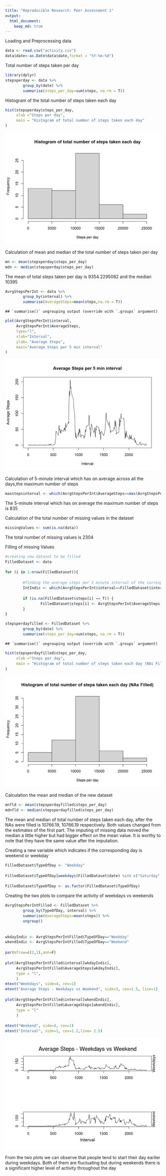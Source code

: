 ```yaml
---
title: "Reproducible Research: Peer Assessment 1"
output: 
  html_document:
    keep_md: true
---
```


Loading and Preprocessing data

```r
data <- read.csv("activity.csv")
data$date<-as.Date(data$date,format = "%Y-%m-%d")
```

Total number of steps taken per day

```r
library(dplyr)
stepsperday <- data %>% 
        group_by(date) %>%
        summarise(steps_per_day=sum(steps, na.rm = T))
```

Histogram of the total number of steps taken each day



```r
hist(stepsperday$steps_per_day,
     xlab ="Steps per day",
     main = "Histogram of total number of steps taken each day"
)
```

![](PA1_template_files/figure-html/unnamed-chunk-3-1.png)<!-- -->

Calculation of mean and median of the total number of steps taken per day


```r
mn <- mean(stepsperday$steps_per_day)
mdn <- median(stepsperday$steps_per_day)
```

The mean of total steps taken per day is 9354.2295082 and the median 10395




```r
AvrgStepsPerInt <- data %>%
        group_by(interval) %>%
        summarise(AverageSteps=mean(steps,na.rm = T))
```

```
## `summarise()` ungrouping output (override with `.groups` argument)
```

```r
plot(AvrgStepsPerInt$interval,
     AvrgStepsPerInt$AverageSteps, 
     type="l", 
     xlab="Interval",
     ylab= "Average Steps", 
     main="Average Steps per 5 min interval"
)
```

![](PA1_template_files/figure-html/unnamed-chunk-5-1.png)<!-- -->

Calculation of 5-minute interval which has on average across all the days,the maximum number of steps



```r
maxstepsinterval <- which(AvrgStepsPerInt$AverageSteps==max(AvrgStepsPerInt$AverageSteps))
```

The 5-minute interval which has on average the maximum number of steps is 835


Calculation of the total number of missing values in the dataset


```r
missingValues <- sum(is.na(data))
```

The total number of missing values is 2304

Filling of missing Values



```r
#creating new dataset to be filled 
FilledDataset <- data

for (i in 1:nrow(FilledDataset)){
        
        #finding the average steps per 5 minute interval of the corresponding day
        IntIndic <- which(AvrgStepsPerInt$interval==FilledDataset$interval[i])
        
        if (is.na(FilledDataset$steps[i] == T)) {
                FilledDataset$steps[i] <- AvrgStepsPerInt$AverageSteps[IntIndic]
        }
}
```




```r
stepsperdayfilled <- FilledDataset %>% 
        group_by(date) %>%
        summarise(steps_per_day=sum(steps, na.rm = T))
```

```
## `summarise()` ungrouping output (override with `.groups` argument)
```

```r
hist(stepsperdayfilled$steps_per_day,
     xlab ="Steps per day",
     main = "Histogram of total number of steps taken each day (NAs Filled)"
)
```

![](PA1_template_files/figure-html/unnamed-chunk-9-1.png)<!-- -->

Calculation the mean and median of the new dataset

```r
mnfld <- mean(stepsperdayfilled$steps_per_day)
mdnfld <- median(stepsperdayfilled$steps_per_day)
```


The mean and median of total number of steps taken each day, after the NAs were filled is 10766.19, 10766.19 respectively. Both values changed from the estimates of the first part. The imputing of missing data moved the median a little higher but had bigger effect on the mean value. It is worthy to note that they have the same value after the imputation.



Creating a new variable which indicates if the corresponding day is weekend or weekday


```r
FilledDataset$TypeOfDay <- "Weekday"

FilledDataset$TypeOfDay[weekdays(FilledDataset$date) %in% c("Saturday" , "Sunday")] <- "Weekend"

FilledDataset$TypeOfDay <- as.factor(FilledDataset$TypeOfDay)
```


Creating the two plots to compare the activity of weekdays vs weekends

```r
AvrgStepsPerIntFilled <- FilledDataset %>%
        group_by(TypeOfDay, interval) %>%
        summarise(AverageSteps=mean(steps)) %>% 
        ungroup()


wkdayIndic <- AvrgStepsPerIntFilled$TypeOfDay=="Weekday"
wkendIndic <- AvrgStepsPerIntFilled$TypeOfDay=="Weekend"

par(mfrow=c(2,1),ann=F)

plot(AvrgStepsPerIntFilled$interval[wkdayIndic],
     AvrgStepsPerIntFilled$AverageSteps[wkdayIndic],
     type = "l",
     )
mtext("Weekdays", side=4, cex=1)
mtext("Average Steps - Weekdays vs Weekend", side=3, cex=1.5, line=1)

plot(AvrgStepsPerIntFilled$interval[wkendIndic],
     AvrgStepsPerIntFilled$AverageSteps[wkendIndic],
     type = "l"
     )

mtext("Weekend", side=4, cex=1)
mtext("Interval", side=1, cex=1.2,line= 2.5)
```

![](PA1_template_files/figure-html/unnamed-chunk-12-1.png)<!-- -->



From the two plots we can observe that people tend to start their day earlier during weekdays. Both of them are fluctuating but during weekends there is a significant higher level of activity throughout the day 





